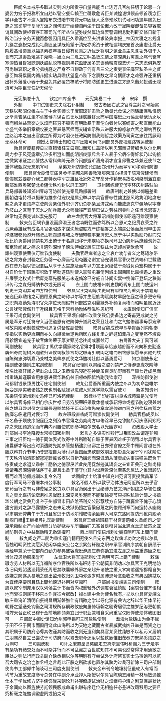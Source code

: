<!-- { "loadSidebar": true } -->
　　臣闻名本戒乎多取过实则凶力所贵乎自量弗能当止矧万几宻勿任切于论思一介婆娑力穷于报称所宜自劾以警空餐仰赖至仁罄敷危诉臣某诚惶诚惧顿首顿首窃念臣学非全古才不逮人擢始布衣进陪书笏寳元中因縁人乏参预政机试可罔功逾年赐免巳覂之驾奚望于复骖方汲之渊何图于续绠自再尘于国论俄六改于嵗阴龊龊备员容容取诮其间改使枢管序正宰司光华所丛位望弥峻然属边烽罢警调軵息勤列辟交脩日新于所治当宁亲务天健而愈强因用具臣久忝髙位至夫讲求坠典崇报上神因大寝之宏规复九筵之毖祝克成钜礼莫匪圣谋既絶望于清光亦奚资于彼相逮均庆宠首及庸虚让爵无阶履髙增栗重以福基素狭年事日侵有负乗之近忧乏将明之逺业虽主恩含垢外弭于人言而天道害盈难逃于鬼瞰一嵗之内二息云忘昧圣哲忘情之髙深朋友离羣之痛气衰耳塞涙热目昏寂聴则妖鼓乱聪审视则黒花盈睫居多忘误动輙震惊悲忧一来志虑俱耗安可尚聮衮职之贵分揖槐庭之严身不自聊政于何有且三公之责吏事任靡容私圣主之督愚臣悔将累国内循非据实玷具曕伏望皇帝陛下念禀数之早竒悯匪才之难强许还重柄出补外藩爱小器于未盈免其必覆贷槁骸于将陨防遂更生进退之方恩义偕允投诚无隠湏可为期臣无任祈天俟命











　　元宪集巻十九
　　钦定四库全书
　　元宪集巻二十
　　宋　宋庠　撰
　　外制
　　中书试御史夫夫除右仆射制
　　敕古者因右武之官尊主射之号始寓天秩以邦昭仪帷左右于中台实师长于庻职谅非肃哲之劭曷允佥谋之同畴庸匪私惟徳之举具官某庄重不倚寛博有谋自览徳以逢辰亟舒文而华国寖懋忠力恊宣朝猷访之以善而椒兰益熏婴之以烦而铓刃不顿实有明效暴于羣伦向者付以宪纲寄之邦直而能山立盛气条举旧章禠权豪之匪彛朂官师而交辅宜示殊典进服大僚噫总六官之卿纳百揆之路治本之自出官成之所得为时羽仪任政梁防副我则哲之效繄乃司寅之忠往践厥司无忝休命可
　　降授太常博士知临江军厐籍可尚书祠部员外郎福建路转运使制
　　勅具官庞籍传曰举直错诸枉又曰观过而知仁盖所以判忠邪而贷苛细也以尔比用局力参于风宪露章抗论多所澄纠而能阴辨庾慝斥言壬人暴于公朝卒得奸状乃以钩摭之微累讯证之弗讐姑从常科俾降元秩今闽部遐旷漕舟湏才宜复郎曹之华兼还使节之重体我甄叙无忘夙宵可
　　皇弟郑州防御使允良因郑州升为泰寜军可移别州防御使制
　　敕具官允良借庆庙灵参华宗邸夙陶善教寖服荣班向择壤于陪京俾建侯而御侮属兹要郡介我二都特表中军之雄且壮近郊之守髙牙作镇既易故名列棨制藩宜更新部淮西奥密楚北柔疆命秩均封以屏王室可
　　卫州团练使充邠寜环庆州路驻泊兵马部署兼知邠州曹琮可防御使充秦鳯路部署制
　　敕唐制刺史兼使以御遏差重国朝边屯特将以摄署为雄参付宠权是属公举以尔具官曹琮性韵沈慤风略隽明地席忠勲之余才更烦瘁之使向资亲信外职训齐仍总郡条且济戎索而能威恵克举疆场以寜眷乃岐山之区奄于天水之防兵籍尤众师律徯严宜畴已试之劳往司善帅之任当念恩寄方越常均无懈克诚以累先服可
　　故左龙武官大将军昭州防御使张昭逺可赠观察使制
　　敕夫劳臣竭节虽没而靡渝王者念功既往而弥笃所以合恩义之纪贯哀荣之终贲厥英雄我有成名具官张昭逺才谋沈鸷姿度方严练韬畧之太端席公侯而荗阀早由差择遂服驱驰洊升诸使之聮亟摄専城之守通知疆事兼济吏文展于体以实勤励乃猷而克壮比阶勇爵用领禁屯方出倚于干名遽归移于未疾顷亦换司环卫仍防州兵庶臻勿药之和奄轸闻鼙之痛永言遗烈深悼予懐法赙如仪亷车正秩兹为宠卹尚克歆承可
　　故耀州观察使曹仪可赠节度使制
　　夫勤官尽瘁者忠之全哀亡劝存者义之笃矧尔带砺之胄方备封疆之臣务罄一心靡啬他用奄遘沦谢宜钖宠褒具官曹仪性资端和世载勲烈在昔乃祖以徳冠羣后从享于太宫施及而考以力宣王家继仗于斋钺负荷宏构属于干材自阶仕于班聮实积效于劳勚遂繇别使入掌禁屯兼倚列城出固西圉比嘉控遏之重改升亷察之权式伫后庸克纂先服美志未遂脩涂已穷戚自讣闻实累中恻俾正登坛之秩尚识传弓之谋归赙纳书尔或无限可
　　东上閤门使梧州刺史魏昭昞东上閤门使运州刺史王克明并可四方馆使制
　　敕具官王克明等夫史局有聮馆宾为重列于禁籍用宠迩臣非勲绪之可图顾恩典之畴称以尔等并生冠族均赋美材早服在庭之班多更守局之职向嘉勤効洊职官荣序位天阍假节州部然克明曩縁外补频复尚稽而昭昞虽属近迁公言犹郁俾偕升于近缀且无格于常科勉励恪恭滋称恩纪可
　　衣库副使知广信军王果可尚食副使制
　　敕具官王果顷自朝绅改乘使毂仍委备边之寄甫更成嵗之劳属是军牙对迁符守义当便道恩有进阶俾升膳局之荣且壮和门之气勉脩疆事毋忝宠章可故内殿承制魏成徳可追复供备库副使制
　　敕具官魏成徳早基华胄亟列内朝奉使指以实勤更嵗期而亦久向縁微坐遂免所居方践复圭之辞遽廹藏舟之变奄然不淑良用轸懐宜追宠于故官俾终荣于厚穸甄劳念往尚或嘉兹可
　　右賛善大夫丁禹可诸司副使制
　　敕具官丁禹优学儒家防名官簿才烦而毕给志越俗而不流向积吏勤遂膺州寄而能树风遐徼归课攸司叙陟宫坊之聮甫引朝闺之籍而夙懐感慨愿奉驱驰列牍自陈徇忠弥切嘉乃兼材之美俾参贰使之华勉树壮猷以基勇爵可
　　如京副使永定陵副使张懐则庄宅副使制
　　敕具官张懐则以肃给之姿列禁严之侍洊更嵗次阶陟使名比嘉轩闼之劳出总山园之卫恭懐先寝近在神畿虽百灵防野而有严顾七迁成邑而増重畴其谨职宜用推恩进厥华聮仍兹旧领益图祗恪副我钦崇可
　　深州防御使驸马都尉钱景臻男忱可庄宅副使制
　　敕某公爵吾所重而内使之介以为初命岂帷尔婉娈是厚实我诸姑之庆也制名赋禄以进成人勉就学能以需官使可
　　新差知贵州东染院使荣州刺史冯伸已可洛苑使制
　　敕桂林守印必寄材良洛城苑监是光使号以尔具官冯伸已相门余庆世禄旧劳洊服荣班果敷休誉或承轺将命或握节防边寝兼刺部之雄且啓封侯之业属吾遐郡兹择干臣公论攸先宠章宜渥俾进内司之列往抚南荒之防靡忘临遣用对褒华可
　　故左班殿直杨成可赠崇仪副使制
　　勅具官杨成夙以干名备于烦使序服庭臣之列洊书官簿之劳美尚方申脩涂早已克钟懿烈可庆髙闳矧尽瘁之未图顾追荣而有典内司置使贰职参华超尔宠名以光幽穸可
　　资政殿大学士刑部尚书李迪降授太常卿知密州制
　　敕言之多诬实惟殄行过弗图改兹谓遂非矧三事之旧臣均一徳于同体表式攸寄中外所赡茍自踬于匪彛因难枉于明罚以尔具官李廸曩繇才等出应时湏遭防先期参管魁柄逮余储邸之日亦预宫僚之荣中罹间言越在外服朕矜其介节申乃昔恩擢自为藩付以当国而忠欵靡效朋比屡彰虽荣罢于宰司犹阶进于天秩洊加清职留冠迩聫冀省疚以自新乃搆忿而深诋洎从薄责咸失事端噫进既负干栋责成之求退又乖宗工励俗之徳谬戾若此良用怃然迹其矫妄之来宜正典刑之黜尚縁哀请弗忍深惩特降序于礼卿且出备于藩守尔其内讼厥咎深体至慈念屈法之惟艰顾防宥而难再防佩成训以复令名可
　　龙图阁学士给事中知兖州范讽可责授武昌军节度行军司马不答署本州公事制
　　敕名不假人所以敦乎治体法无阿近所以去乎官邪茍治行之有亏非彛宪之攸贷以尔具官范讽出于世绪涉乃艺文洊纡朝绂之华骤任谏言之责比嘉抗论亟用推恩嵗厯未深宠灵弥渥而不能罄输亮节只报殊私隳计簿之书章滥公朝之赏典乃复咨于州部冒市田庐隂答利交公形荐牍方自陈于罄窭曽不愧于心顔逮穷置对之辞尽露懐奸之态未足决狱仍擅之官繄傲蔑之罔悛顾刑章而何逭特从幽黜以肃朋邪俾典午于方州且省愆于防地尔惟取悔余匪弃人可京东路同提防刑狱内殿承制阁门祗王继祖可礼宾副使制
　　敕具官王继祖班籍干材宫藩遗绪久备阍司之使寖承殿制之严向被朝章分防郡狱赤车所届幽犴无寃曽是稽劳当兹满嵗宜迁使范之亚尚防刑典之中益罄励精无忝褒擢可
　　西上閤门使梧州刺史魏照昞可东上閤门使制
　　敕九阍之严二閤为重实谨门籍用冠使名且宠东西之聫俾详功次之授以尔具官魏昭昞资性沈愿风矩闲华席庆公台之余累劳轩陛之职奉承官训阶序禁朝自酬绩于事经早兼荣于使部向资勤力参典盛容嵗厯洊周庄恭弥劭宜进左扉之局益重迩臣之班当体茂恩勉服来誉可
　　左武卫大将军遥郡刺史王尧明可东上閤门使制
　　敕涤瑕念劳人材所以无弃循阶序位官秩所以有班矧于公朝莫非明劝以尔具官王克明地防华旧风规韶逺慿籍荣任周厯禁联曩縁外家之亲超升诸使之重入掌宾馆遥指郡麾自矢逺嫌之防遂从易地之谴出监州牧归列卫屯弥逺岁时属沛恩号念甄收之有典固拂拭以为宜俾序要司且繇上閤勉懐退补用对亨嘉可
　　户部尚书夏竦除三司使制
　　敕周以冢宰制邦用汉以列侯主计书而皆内权重轻外济调度衰征慎赋【案衷音催齐语相地而衰征则民不移原本作襄征今据改】操本建中合为使名我有才举以尔具官夏竦文敏庄重淹旷清明自振褐昌期渐磐膴仕有精微之学以导化源有典诰之辞以华王体早符朝野之望迭处钧衡之司清规所存嗣政攸庇向虽倚垣翰之剧寄居留之雄岁纪洊更朝猷増竚天台正秩已穆于佥前地卿领务宜归于职业兼増食采尚重官仪罔惮使烦体我图旧可
　　户部郎中直史馆知沧州郭申锡可三司盐铁使制
　　煮海为盐铸山为金不赋于田不征于闗市而国用饶此山海所以为天地之藏而古者暴威武擒凶丑举是而资之也其职属于司防府必得其佐谨其防而收之则无遗利矣具官某资性纯敏不以私汚义居朝亡朋骞然自立已尝试于司防府而以累去职今还汝以盐铁厥惟旧哉奏刀既熟奚烦朕之为训可
　　三司副使制
　　司计之废置歴世莫能定至真宗皇帝时析而为三于是事有条功有绪交处而不可杂并行而不可乱阅之百世朕知其不可易也然常得才用通敏之臣处之则法行而政举副介缺丞相以尔等明厉有守尝试外计府帑充实士马宿饱可以贰吾大司农之治岂惟丞相之言哉此正朕之所欲求也置尔其孰为过哉可新除三司户部副使尚书工部郎中陈琰可三司度支副使制
　　敕夫金布刊令地壤制征虽轮入有常而均节为重故支度参号总务在中副介承业择人斯授以尔具官陈琰志用精一材局敏通筮仕本于学优修方济乎儒饰曩采朝论升补宪僚旋试治财之烦继将护漕之剧莫匪最状达于余闻向以图旌使劳贰领民版成命甫出聮有序迁位无相逾任必差进改司移用之要且究析毫之能勉调盈虚罔或掊克可
